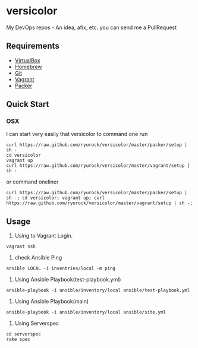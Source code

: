 versicolor
=================

My DevOps repos - An idea, afix, etc. you can send me a PullRequest

## Requirements

* [VirtualBox](https://www.virtualbox.org/)
* [Homebrew](http://brew.sh/)
* [Git](http://git-scm.com/)
* [Vagrant](http://www.vagrantup.com/)
* [Packer](http://www.packer.io/)

## Quick Start

### OSX

I can start very easily that versicolor to command one run

```
curl https://raw.github.com/ryurock/versicolor/master/packer/setup | sh -
cd versicolor
vagrant up
curl https://raw.github.com/ryurock/versicolor/master/vagrant/setup | sh -
```

or command oneliner

```
curl https://raw.github.com/ryurock/versicolor/master/packer/setup | sh -; cd versicolor; vagrant up; curl https://raw.github.com/ryurock/versicolor/master/vagrant/setup | sh -;
```

## Usage 

1. Using to Vagrant Login.
```
vagrant ssh
```

1. check Ansible Ping
```
ansible LOCAL -i inventries/local -m ping
```

1. Using Ansible Playbook(test-playbook.yml)
```
ansible-playbook -i ansible/inventory/local ansible/test-playbook.yml 
```

1. Using Ansible Playbook(main)
```
ansible-playbook -i ansible/inventory/local ansible/site.yml 
```

1. Using Serverspec
```
cd serverspec
rake spec
```
